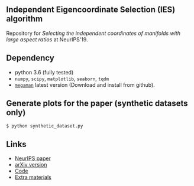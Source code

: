 ## Independent Eigencoordinate Selection (IES) algorithm

Repository for *Selecting the independent coordinates of manifolds with large aspect ratios* at NeurIPS'19.

## Dependency
- python 3.6 (fully tested)
- `numpy`, `scipy`, `matplotlib`, `seaborn`, `tqdm`
- [`megaman`](https://github.com/mmp2/megaman) latest version (Download and install from github).


## Generate plots for the paper (synthetic datasets only)
```
$ python synthetic_dataset.py
```

## Links
- [NeurIPS paper](https://papers.nips.cc/paper/8393-selecting-the-independent-coordinates-of-manifolds-with-large-aspect-ratios)
- [arXiv version](https://arxiv.org/abs/1907.01651)
- [Code](https://github.com/yuchaz/independent_coordinate_search)
- [Extra materials](https://yuchaz.github.io/publication/2019-indep-coord-search)
